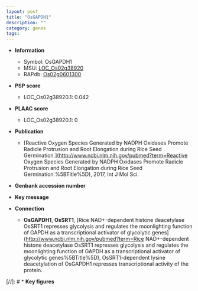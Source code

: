 ```yaml
---
layout: post
title: "OsGAPDH1"
description: ""
category: genes
tags: 
---
```


* **Information**  
    + Symbol: OsGAPDH1  
    + MSU: [LOC_Os02g38920](http://rice.plantbiology.msu.edu/cgi-bin/ORF_infopage.cgi?orf=LOC_Os02g38920)  
    + RAPdb: [Os02g0601300](http://rapdb.dna.affrc.go.jp/viewer/gbrowse_details/irgsp1?name=Os02g0601300)  

* **PSP score**  
    + LOC_Os02g38920.1: 0.042 

* **PLAAC score**  
    + LOC_Os02g38920.1: 0 

* **Publication**  
    + [Reactive Oxygen Species Generated by NADPH Oxidases Promote Radicle Protrusion and Root Elongation during Rice Seed Germination.](http://www.ncbi.nlm.nih.gov/pubmed?term=Reactive Oxygen Species Generated by NADPH Oxidases Promote Radicle Protrusion and Root Elongation during Rice Seed Germination.%5BTitle%5D), 2017, Int J Mol Sci.

* **Genbank accession number**  

* **Key message**  

* **Connection**  
    + __OsGAPDH1__, __OsSRT1__, [Rice NAD+-dependent histone deacetylase OsSRT1 represses glycolysis and regulates the moonlighting function of GAPDH as a transcriptional activator of glycolytic genes](http://www.ncbi.nlm.nih.gov/pubmed?term=Rice NAD+-dependent histone deacetylase OsSRT1 represses glycolysis and regulates the moonlighting function of GAPDH as a transcriptional activator of glycolytic genes%5BTitle%5D), OsSRT1-dependent lysine deacetylation of OsGAPDH1 represses transcriptional activity of the protein.

[//]: # * **Key figures**  


